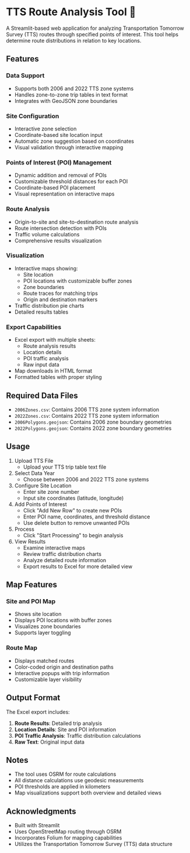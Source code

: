 # TTS Route Analysis Tool 🚗
A Streamlit-based web application for analyzing Transportation Tomorrow Survey (TTS) routes through specified points of interest. This tool helps determine route distributions in relation to key locations.
## Features
### Data Support

* Supports both 2006 and 2022 TTS zone systems
* Handles zone-to-zone trip tables in text format
* Integrates with GeoJSON zone boundaries

### Site Configuration

* Interactive zone selection
* Coordinate-based site location input
* Automatic zone suggestion based on coordinates
* Visual validation through interactive mapping

### Points of Interest (POI) Management

* Dynamic addition and removal of POIs
* Customizable threshold distances for each POI
* Coordinate-based POI placement
* Visual representation on interactive maps

### Route Analysis

* Origin-to-site and site-to-destination route analysis
* Route intersection detection with POIs
* Traffic volume calculations
* Comprehensive results visualization

### Visualization

* Interactive maps showing:
     - Site location
     - POI locations with customizable buffer zones
     - Zone boundaries
     - Route traces for matching trips
     - Origin and destination markers
* Traffic distribution pie charts
* Detailed results tables

### Export Capabilities

* Excel export with multiple sheets:
     - Route analysis results
     - Location details
     - POI traffic analysis
     - Raw input data
* Map downloads in HTML format
* Formatted tables with proper styling

## Required Data Files

- `2006Zones.csv`: Contains 2006 TTS zone system information
- `2022Zones.csv`: Contains 2022 TTS zone system information
- `2006Polygons.geojson`: Contains 2006 zone boundary geometries
- `2022Polygons.geojson`: Contains 2022 zone boundary geometries

## Usage
1.  Upload TTS File
     - Upload your TTS trip table text file
2. Select Data Year
     - Choose between 2006 and 2022 TTS zone systems
3. Configure Site Location
     - Enter site zone number
     - Input site coordinates (latitude, longitude)
4. Add Points of Interest
     - Click "Add New Row" to create new POIs
     - Enter POI name, coordinates, and threshold distance
     - Use delete button to remove unwanted POIs
5. Process
     - Click "Start Processing" to begin analysis
6. View Results
     - Examine interactive maps
     - Review traffic distribution charts
     - Analyze detailed route information
     - Export results to Excel for more detailed view



## Map Features
### Site and POI Map

- Shows site location
- Displays POI locations with buffer zones
- Visualizes zone boundaries
- Supports layer toggling

### Route Map

- Displays matched routes
- Color-coded origin and destination paths
- Interactive popups with trip information
- Customizable layer visibility

## Output Format
The Excel export includes:

1. **Route Results**: Detailed trip analysis
2. **Location Details**: Site and POI information
3. **POI Traffic Analysis**: Traffic distribution calculations
4. **Raw Text**: Original input data

## Notes

- The tool uses OSRM for route calculations
- All distance calculations use geodesic measurements
- POI thresholds are applied in kilometers
- Map visualizations support both overview and detailed views

## Acknowledgments

- Built with Streamlit
- Uses OpenStreetMap routing through OSRM
- Incorporates Folium for mapping capabilities
- Utilizes the Transportation Tomorrow Survey (TTS) data structure
